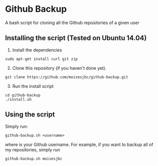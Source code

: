 # Github Backup

A bash script for cloning all the Github repositories of a given user

## Installing the script (Tested on Ubuntu 14.04)

1. Install the dependencies

 ```
 sudo apt-get install curl git zip
 ```

2. Clone this repository (if you haven't done yet).

 ```
 git clone https://github.com/moisesjbc/github-backup.git
 ```

3. Run the install script

 ```
 cd github-backup
 ./install.sh
 ```

## Using the script

Simply run:

 ```
 github-backup.sh <username>
 ```

where <username> is your Github username. For example, if you want to backup all of my repositories, simply run

 ```
 github-backup.sh moisesjbc
 ```
